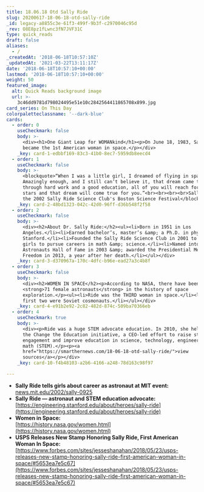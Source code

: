 ```yaml
---
title: 18.06.18 Otd Sally Ride
slug: 20200617-18-06-18-otd-sally-ride
_id: legacy-a8855c3e-61f3-499f-9b3f-c2970046c95d
_rev: O8E8pz1fLwnc3fN7JVF31C
type: quick_reads
draft: false
aliases:
  - /
_createdAt: '2018-06-18T10:57:10Z'
_updatedAt: '2021-03-22T13:11:17Z'
date: '2018-06-18T10:57:10+00:00'
lastmod: '2018-06-18T10:57:10+00:00'
weight: 50
featured_image:
  alt: Quick Reads background image
  url: >-
    3c46dd9781d798024495e51e10c2842564411865708x899.jpg
card_series: On This Day
colorpaletteclassname: '--dark-blue'
cards:
  - order: 0
    useCheckmark: false
    body: >-
      <div><h1>One Giant Leap for WOMANkind</h1><p>On June 18, 1983, Sally Ride
      became the 1st American woman in space.</p></div>
    _key: card-1-edbbf169-83c3-41b0-8ec7-5959db8eecd4
  - order: 1
    useCheckmark: false
    body: >-
      <blockquote>“When I was a little girl, I dreamed of flying in space.
      Amazingly enough, and I still can’t believe it, that dream came true. And
      through hard work and a good education, all of you will reach for the
      stars and that dream will come true for you.”<br><br><br><br>Sally Ride at
      the 2002 Sally Ride Science Club's Boston Science Festival</blockquote>
    _key: card-2-48bd1323-042c-42d0-96ff-d36b548f2f58
  - order: 2
    useCheckmark: false
    body: >-
      <div><h2>About Dr. Sally Ride:</h2><ul><li>Born in 1951 in Los
      Angeles.</li><li>Earned bachelor’s, master’s &amp; a Ph.D. in physics from
      Stanford.</li><li>Founded the Sally Ride Science Club in 2001 to encourage
      girls to pursue careers in math &amp; science.</li><li>Named into the
      Astronauts Hall of Fame in 2003 &amp; awarded the Presidential Medal of
      Freedom in 2013, a year after her death.</li></ul></div>
    _key: card-3-d370967a-170c-4dfc-b96e-ead27a3c4b8f
  - order: 3
    useCheckmark: false
    body: >-
      <div><h2>WOMEN IN SPACE</h2><p>According to NASA, there have been at least
      <strong>71 female astronauts</strong> in the history of space
      exploration.</p><ul><li>Ride was the THIRD woman in space.</li><li>The
      first two were Soviet cosmonauts.</li></ul></div>
    _key: card-4-e91b2e92-2c82-482d-874c-509ba70366eb
  - order: 4
    useCheckmark: true
    body: >-
      <div><p>Ride was a huge STEM advocate education. In 2010, she helped found
      the Change the Education initiative, a CEO-led effort to raise student
      engagement and improve education in science, technology, engineering, and
      math (STEM).</p><p><a
      href="https://smarthernews.com/18-06-18-otd-sally-ride/">view
      sources</a></p></div>
    _key: card-10-f4b48103-a2b6-4166-a248-78d163c98f97

---
```

* **Sally Ride tells girls about career as astronaut at MIT event:**  
[news.mit.edu/2002/sally-0925](http://news.mit.edu/2002/sally-0925)
* **Sally Ride — astronaut and STEM education advocate:**  
[https://engineering.stanford.edu/about/heroes/sally-ride](https://engineering.stanford.edu/about/heroes/sally-ride)
* **Women in Space:**  
[https://history.nasa.gov/women.html](https://history.nasa.gov/women.html)
* **USPS Releases New Stamp Honoring Sally Ride, First American Woman In Space:**  
[https://www.forbes.com/sites/jesseshanahan/2018/05/23/usps-releases-new-stamp-honoring-sally-ride-first-american-woman-in-space/#5653ea7e5c67](https://www.forbes.com/sites/jesseshanahan/2018/05/23/usps-releases-new-stamp-honoring-sally-ride-first-american-woman-in-space/#5653ea7e5c67)